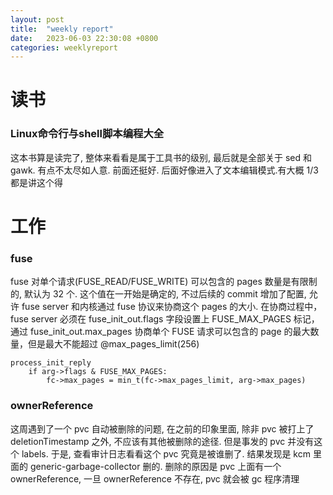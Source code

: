 ```yaml
---
layout: post
title:  "weekly report"
date:   2023-06-03 22:30:08 +0800
categories: weeklyreport
---
```


# 读书

### Linux命令行与shell脚本编程大全

这本书算是读完了, 整体来看看是属于工具书的级别, 最后就是全部关于 sed 和 gawk. 有点不太尽如人意. 前面还挺好. 后面好像进入了文本编辑模式.有大概 1/3 都是讲这个得

# 工作


### fuse

fuse 对单个请求(FUSE_READ/FUSE_WRITE) 可以包含的 pages 数量是有限制的, 默认为 32 个. 这个值在一开始是确定的, 不过后续的 commit 增加了配置, 允许 fuse server 和内核通过 fuse 协议来协商这个 pages 的大小. 在协商过程中，fuse server 必须在 fuse_init_out.flags 字段设置上 FUSE_MAX_PAGES 标记，通过 fuse_init_out.max_pages 协商单个 FUSE 请求可以包含的 page 的最大数量，但是最大不能超过 @max_pages_limit(256)

```
process_init_reply
    if arg->flags & FUSE_MAX_PAGES:
        fc->max_pages = min_t(fc->max_pages_limit, arg->max_pages)
```

### ownerReference

这周遇到了一个 pvc 自动被删除的问题, 在之前的印象里面, 除非 pvc 被打上了 deletionTimestamp 之外, 不应该有其他被删除的途径. 但是事发的 pvc 并没有这个 labels. 于是, 查看审计日志看看这个 pvc 究竟是被谁删了. 结果发现是 kcm 里面的 generic-garbage-collector 删的. 删除的原因是 pvc 上面有一个 ownerReference, 一旦 ownerReference 不存在, pvc 就会被 gc 程序清理



